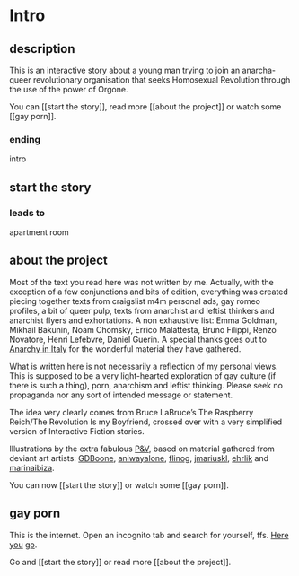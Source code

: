 # Intro

## description
This is an interactive story about a young man trying to join an anarcha-queer revolutionary organisation that seeks Homosexual Revolution through the use of the power of Orgone.

You can [[start the story]], read more [[about the project]] or watch some [[gay porn]].

### ending
intro


## start the story
### leads to
apartment room

## about the project
Most of the text you read here was not written by me. Actually, with the exception of a few conjunctions and bits of edition, everything was created piecing together texts from craigslist m4m personal ads, gay romeo profiles, a bit of queer pulp, texts from anarchist and leftist thinkers and anarchist flyers and exhortations. A non exhaustive list: Emma Goldman, Mikhail Bakunin, Noam Chomsky, Errico Malattesta, Bruno Filippi, Renzo Novatore, Henri Lefebvre, Daniel Guerin. A special thanks goes out to <a href="https://sites.google.com/site/anarchyinitaly/">Anarchy in Italy</a> for the wonderful material they have gathered.

What is written here is not necessarily a reflection of my personal views. This is supposed to be a very light-hearted exploration of gay culture (if there is such a thing), porn, anarchism and leftist thinking. Please seek no propaganda nor any sort of intended message or statement. 

The idea very clearly comes from Bruce LaBruce’s The Raspberry Reich/The Revolution Is my Boyfriend, crossed over with a very simplified version of Interactive Fiction stories.

Illustrations by the extra fabulous <a rel="nofollow" href="http://pinar-viola.com">P&V</a>, based on material gathered from deviant art artists: <a href="http://gdboone.deviantart.com/">GDBoone</a>, <a href="http://aniwayalone.deviantart.com/">aniwayalone</a>, <a href="http://flinog.deviantart.com/">flinog</a>, <a href="http://jmariuskl.deviantart.com/">jmariuskl</a>, <a href="http://ehrlik.deviantart.com/">ehrlik</a> and <a href="http://marinaibiza.deviantart.com/">marinaibiza</a>.

You can now [[start the story]] or watch some [[gay porn]].

## gay porn
This is the internet. Open an incognito tab and search for yourself, ffs.
<a href="http://www.buzzfeed.com/mattbellassai/hilariously-ridiculous-gay-porn-moments#.csbrvab9x">Here</a> <a href="https://encrypted.google.com/search?tbm=isch&q=tom%20of%20finland&tbs=imgo:1">you</a> <a href="http://img0.joyreactor.com/pics/post/auto-9gag-1303255.jpeg">go</a>.

Go and [[start the story]] or read more [[about the project]].
